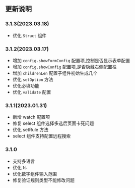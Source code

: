 ## 更新说明

### 3.1.3(2023.03.18)

- 优化 `Struct` 组件

### 3.1.2(2023.03.17)

- 增加 `config.showFormConfig` 配置项,控制是否显示表单配置
- 增加 `config.showConfig` 配置项,是否隐藏右侧配置栏
- 增加 `childrenLen` 配置子组件初始生成几个
- 优化 `setOption` 方法
- 优化必填功能
- 优化 `validate` 配置

### 3.1.1(2023.01.31)

- 新增 watch 配置项
- 修复 select 组件选择多选后页面卡死问题
- 优化 setRule 方法
- select 组件支持配置远程搜索

### 3.1.0

- 支持多语言
- 优化 ts
- 优化数字组件输入范围
- 修复验证规则类型不能修改问题

